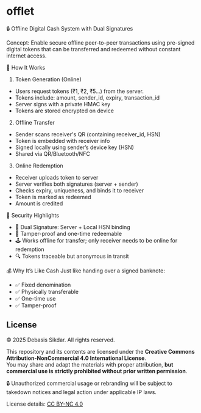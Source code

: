 # offlet

🔒 Offline Digital Cash System with Dual Signatures

Concept:
Enable secure offline peer-to-peer transactions using pre-signed digital tokens that can be transferred and redeemed without constant internet access.

🧠 How It Works

1. Token Generation (Online)
- Users request tokens (₹1, ₹2, ₹5...) from the server.
- Tokens include: amount, sender_id, expiry, transaction_id
- Server signs with a private HMAC key
- Tokens are stored encrypted on device

2. Offline Transfer
- Sender scans receiver's QR (containing receiver_id, HSN)
- Token is embedded with receiver info
- Signed locally using sender’s device key (HSN)
- Shared via QR/Bluetooth/NFC

3. Online Redemption
- Receiver uploads token to server
- Server verifies both signatures (server + sender)
- Checks expiry, uniqueness, and binds it to receiver
- Token is marked as redeemed
- Amount is credited

🔐 Security Highlights
- 🔑 Dual Signature: Server + Local HSN binding
- 🧾 Tamper-proof and one-time redeemable
- 🕹️ Works offline for transfer; only receiver needs to be online for redemption
- 🔍 Tokens traceable but anonymous in transit

💰 Why It’s Like Cash
Just like handing over a signed banknote:
- ✅ Fixed denomination
- ✅ Physically transferable
- ✅ One-time use
- ✅ Tamper-proof


## License

© 2025 Debasis Sikdar. All rights reserved.

This repository and its contents are licensed under the **Creative Commons Attribution-NonCommercial 4.0 International License**.  
You may share and adapt the materials with proper attribution, **but commercial use is strictly prohibited without prior written permission**.

🔒 Unauthorized commercial usage or rebranding will be subject to takedown notices and legal action under applicable IP laws.

License details: [CC BY-NC 4.0](https://creativecommons.org/licenses/by-nc/4.0/)